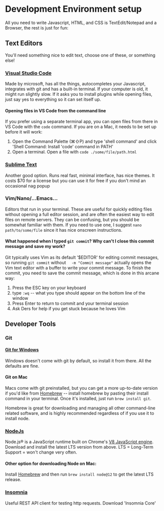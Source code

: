 # Development Environment setup

All you need to write Javascript, HTML, and CSS is TextEdit/Notepad and a Browser, the rest is just for fun:

## Text Editors

You'll need something nice to edit text, choose one of these, or something else!

### [Visual Studio Code](https://code.visualstudio.com/)

Made by microsoft, has all the things, autocompletes your Javascript, integrates with git and has a built-in terminal. If your computer is old, it might run slightly slow. If it asks you to install plugins while opening files, just say yes to everything so it can set itself up.

#### Opening files in VS Code from the command line

If you prefer using a separate terminal app, you can open files from there in VS Code with the  `code` command. If you are on a Mac, it needs to be set up before it will work:

1. Open the Command Palette (⌘⇧P) and type 'shell command' and click 'Shell Command: Install 'code' command in PATH'
2. Open a terminal. Open a file with `code ./some/file/path.html`

### [Sublime Text](https://www.sublimetext.com/)

Another good option. Runs real fast, minimal interface, has nice themes. It costs $70 for a license but you can use it for free if you don't mind an occasional nag popup

### Vim/Nano/...Emacs...

Editors that run in your terminal. These are useful for quickly editing files without opening a full editor session, and are often the easiest way to edit files on remote servers. They can be confusing, but you should be somewhat familiar with them. If you need to use one, I suggest `nano path/to/some/file` since it has nice onscreen instructions. 

#### What happened when I typed `git commit`? Why can't I close this commit message and save my work?

Git typically uses Vim as its default '$EDITOR' for editing commit messages, so running `git commit` without `  -m "Commit message"` actually opens the Vim text editor with a buffer to write your commit message. To finish the commit, you need to save the commit message, which is done in this arcane way:

1. Press the ESC key on your keyboard
2. type `:wq` -- what you type should appear on the bottom line of the window
3. Press Enter to return to commit and your terminal session
4. Ask Ders for help if you get stuck because he loves Vim

## Developer Tools

### Git

#### [Git for Windows](https://gitforwindows.org/)

Windows doesn't come with git by default, so install it from there. All the defaults are fine.

#### Git on Mac

Macs come with git preinstalled, but you can get a more up-to-date version if you'd like from [Homebrew](https://brew.sh/) -- install homebrew by pasting their install command in your terminal. Once it's installed, just run `brew install git`.

Homebrew is great for  downloading and managing all other command-line related software, and is highly recommended regardless of if you use it to install node.

### [NodeJs](https://nodejs.org/en/)

Node.js® is a JavaScript runtime built on Chrome's [V8 JavaScript engine](https://v8.dev/). Download and install the latest LTS version from above. LTS = Long-Term Support = won't change very often.

#### Other option for downloading Node on Mac:

Install [Homebrew](https://brew.sh/) and then run `brew install node@12` to get the latest LTS release.

### [Insomnia](https://insomnia.rest/download/)

Useful REST API client for testing http requests. Download 'Insomnia Core'
